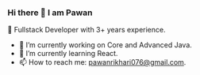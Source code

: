 ### Hi there 👋 I am Pawan
🔭 Fullstack Developer with 3+ years experience.
- 🔭 I’m currently working on Core and Advanced Java.
- 🌱 I’m currently learning React.
- 📫 How to reach me: pawanrikhari076@gmail.com.
